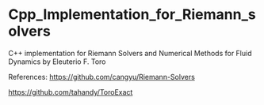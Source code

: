 # Cpp_Implementation_for_Riemann_solvers

C++ implementation for Riemann Solvers and Numerical Methods for Fluid Dynamics by Eleuterio F. Toro

References:
https://github.com/cangyu/Riemann-Solvers

https://github.com/tahandy/ToroExact

